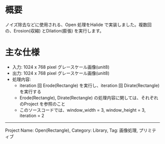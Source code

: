 # 概要

ノイズ除去などに使用される、Open 処理をHalide で実装しました。複数回の、Erosion(収縮) とDilation(膨張) を実行します。

# 主な仕様

- 入力: 1024 x 768 pixel グレースケール画像(unit8)
- 出力: 1024 x 768 pixel グレースケール画像(unit8)
- 処理内容:
  - iteration 回 Erode(Rectangle) を実行し、iteration 回 Dirate(Rectangle) を実行する
  - Erode(Rectangle), Dirate(Rectangle) の処理内容に関しては、それぞれのProject を参照のこと
  - このソースコードでは、window_width = 3, window_height = 3, iteration = 2
---
Project Name: Open(Rectangle), Category: Library, Tag: 画像処理, プリミティブ
